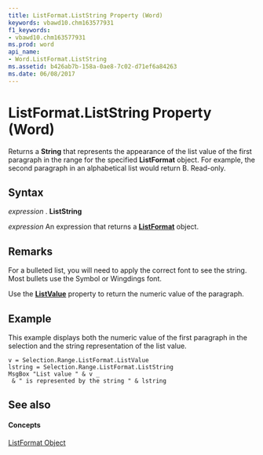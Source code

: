 ```yaml
---
title: ListFormat.ListString Property (Word)
keywords: vbawd10.chm163577931
f1_keywords:
- vbawd10.chm163577931
ms.prod: word
api_name:
- Word.ListFormat.ListString
ms.assetid: b426ab7b-158a-0ae8-7c02-d71ef6a84263
ms.date: 06/08/2017
---
```



# ListFormat.ListString Property (Word)

Returns a  **String** that represents the appearance of the list value of the first paragraph in the range for the specified **ListFormat** object. For example, the second paragraph in an alphabetical list would return B. Read-only.


## Syntax

 _expression_ . **ListString**

 _expression_ An expression that returns a **[ListFormat](listformat-object-word.md)** object.


## Remarks

For a bulleted list, you will need to apply the correct font to see the string. Most bullets use the Symbol or Wingdings font.

Use the  **[ListValue](listformat-listvalue-property-word.md)** property to return the numeric value of the paragraph.


## Example

This example displays both the numeric value of the first paragraph in the selection and the string representation of the list value.


```
v = Selection.Range.ListFormat.ListValue 
lstring = Selection.Range.ListFormat.ListString 
MsgBox "List value " & v _ 
 & " is represented by the string " & lstring
```


## See also


#### Concepts


[ListFormat Object](listformat-object-word.md)

